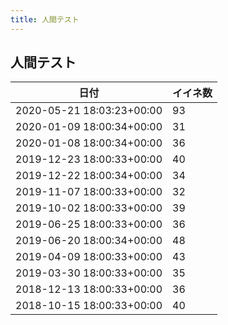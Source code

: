 ```yaml
---
title: 人間テスト
---
```

## 人間テスト

|日付|イイネ数|
|-|-|
|2020-05-21 18:03:23+00:00|93|
|2020-01-09 18:00:34+00:00|31|
|2020-01-08 18:00:34+00:00|36|
|2019-12-23 18:00:33+00:00|40|
|2019-12-22 18:00:34+00:00|34|
|2019-11-07 18:00:33+00:00|32|
|2019-10-02 18:00:33+00:00|39|
|2019-06-25 18:00:33+00:00|36|
|2019-06-20 18:00:34+00:00|48|
|2019-04-09 18:00:33+00:00|43|
|2019-03-30 18:00:33+00:00|35|
|2018-12-13 18:00:33+00:00|36|
|2018-10-15 18:00:33+00:00|40|
